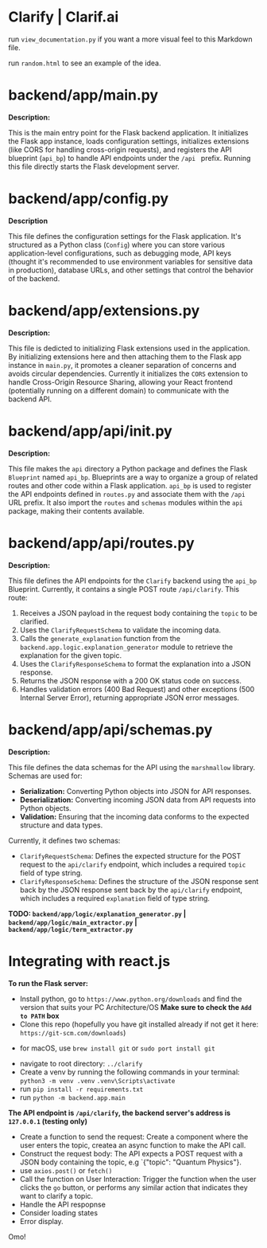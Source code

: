 # Clarify | Clarif.ai

run `view_documentation.py` if you want a more visual feel to this Markdown file.

run `random.html` to see an example of the idea.

# backend/app/main.py

**Description:**

This is the main entry point for the Flask backend application. It initializes the Flask app instance, loads configuration settings, initializes extensions (like CORS for handling cross-origin requests), and registers the API blueprint (`api_bp`) to handle API endpoints under the `/api ` prefix. Running this file directly starts the Flask development server.

# backend/app/config.py

**Description**

This file defines the configuration settings for the Flask application. It's structured as a Python class (`Config`) where you can store various application-level configurations, such as debugging mode, API keys (thought it's recommended to use environment variables for sensitive data in production), database URLs, and other settings that control the behavior of the backend.

# backend/app/extensions.py

**Description:**

This file is dedicted to initializing Flask extensions used in the application. By initializing extensions here and then attaching them to the Flask app instance in `main.py`, it promotes a cleaner separation of concerns and avoids circular dependencies. Currently it initializes the `CORS` extension to handle Cross-Origin Resource Sharing, allowing your React frontend (potentially running on a different domain) to communicate with the backend API.

# backend/app/api/__init__.py

**Description:**

This file makes the `api` directory a Python package and defines the Flask `Blueprint` named `api_bp`. Blueprints are a way to organize a group of  related routes and other code within a Flask application. `api_bp` is used to register the API endpoints defined in `routes.py` and associate them with the `/api` URL prefix. It also import the `routes` and `schemas` modules within the `api` package, making their contents available.

# backend/app/api/routes.py

**Description:**

This file defines the API endpoints for the `Clarify` backend using the `api_bp` Blueprint. Currently, it contains a single POST route `/api/clarify`. This route:
 1. Receives a JSON payload in the request body containing the `topic` to be clarified.
 2. Uses the `ClarifyRequestSchema` to validate the incoming data.
 3. Calls the `generate_explanation` function from the `backend.app.logic.explanation_generator` module to retrieve the explanation for the given topic.
 4. Uses the `ClarifyResponseSchema` to format the explanation into a JSON response.
 5. Returns the JSON response with a 200 OK status code on success.
 6. Handles validation errors (400 Bad Request) and other exceptions (500 Internal Server Error), returning appropriate JSON error messages.

# backend/app/api/schemas.py

**Description:**

This file defines the data schemas for the API using the `marshmallow` library. Schemas are used for:

* **Serialization:** Converting Python objects into JSON for API responses.
* **Deserialization:** Converting incoming JSON data from API requests into Python objects.
* **Validation:** Ensuring that the incoming data conforms to the expected structure and data types.

Currently, it defines two schemas:
* `ClarifyRequestSchema`: Defines the expected structure for the POST request to the `api/clarify` endpoint, which includes a required `topic` field of type string.
* `ClarifyResponseSchema`: Defines the structure of the JSON response sent back by the JSON response sent back by the `api/clarify` endpoint, which includes a required `explanation` field of type string.

**TODO: `backend/app/logic/explanation_generator.py` | `backend/app/logic/main_extractor.py` | `backend/app/logic/term_extractor.py`**

# Integrating with react.js

**To run the Flask server:**
- Install python, go to `https://www.python.org/downloads` and find the version that suits your PC Architecture/OS
**Make sure to check the `Add to PATH` box**
- Clone this repo (hopefully you have git installed already if not get it here: `https://git-scm.com/downloads`)
* for macOS, use `brew install git` or `sudo port install git`
- navigate to root directory: `../clarify`
- Create a venv by running the following commands in your terminal: 
    `python3 -m venv .venv`
    `.venv\Scripts\activate`
- run `pip install -r requirements.txt`
- run `python -m backend.app.main`

**The API endpoint is `/api/clarify`, the backend server's address is `127.0.0.1` (testing only)**
- Create a function to send the request: Create a component where the user enters the topic, createa an async function to make the API call.
- Construct the request body: The API expects a POST request with a JSON body containing the topic, e.g `{"topic": "Quantum Physics"}.
- use `axios.post()` or `fetch()`
- Call the function on User Interaction: Trigger the function when the user clicks the `go` button, or performs any similar action that indicates they want to clarify a topic.
- Handle the API respopnse
- Consider loading states
- Error display.

Omo!


